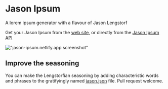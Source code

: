 # Jason Ipsum

A lorem ipsum generator with a flavour of Jason Lengstorf

Get your Jason Ipsum from the [web site](https://jason-ipsum.netlify.app/), or directly from the [Jason Ipsum API](https://jason-ipsum.netlify.app/ipsum/1)

!["jason-ipsum.netlify.app screenshot"](https://user-images.githubusercontent.com/5865/110936472-d88d4700-8328-11eb-855a-6cb64940116f.png)

## Improve the seasoning

You can make the Lengstorfian seasoning by adding characteristic words and phrases to the gratifyingly named [jason.json](lib/jason.json) file. Pull request welcome.